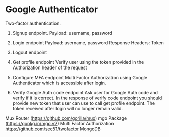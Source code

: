 # Google Authenticator
Two-factor authentication.

1. Signup endpoint.
Payload: username, password

2. Login endpoint
Payload: username, password
Response Headers: Token

3. Logout endpoint

4. Get profile endpoint
Verify user using the token provided in the Authorization header of the request

5. Configure MFA endpoint
Multi Factor Authorization using Google Authenticator which is accessible after login.

6. Verify Google Auth code endpoint
Ask user for Google Auth code and verify if it is correct. In the response of verify code endpoint you should provide new token that user can use to call get profile endpoint. The token received after login will no longer remain valid. 

Mux Router (https://github.com/gorilla/mux)
mgo Package (https://gopkg.in/mgo.v2)
Multi Factor Authorization https://github.com/sec51/twofactor
MongoDB
